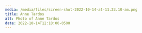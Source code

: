 ```yaml
---
media: /media/files/screen-shot-2022-10-14-at-11.23.10-am.png
title: Anne Tardos
alt: Photo of Anne Tardos
date: 2022-10-14T12:10:00-0500
---
```

